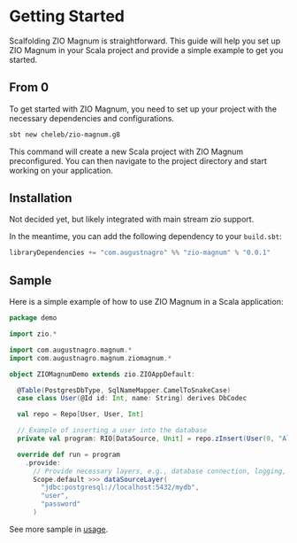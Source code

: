 # Getting Started

Scalfolding ZIO Magnum is straightforward. This guide will help you set up ZIO Magnum in your Scala project and provide a simple example to get you started.

## From 0

To get started with ZIO Magnum, you need to set up your project with the necessary dependencies and configurations.

```bash
sbt new cheleb/zio-magnum.g8
```

This command will create a new Scala project with ZIO Magnum preconfigured. You can then navigate to the project directory and start working on your application.

## Installation


Not decided yet, but likely integrated with main stream zio support.

In the meantime, you can add the following dependency to your `build.sbt`:

```scala
libraryDependencies += "com.augustnagro" %% "zio-magnum" % "0.0.1"
```




## Sample

Here is a simple example of how to use ZIO Magnum in a Scala application:

```scala sc:nocompile
package demo

import zio.*

import com.augustnagro.magnum.*
import com.augustnagro.magnum.ziomagnum.*

object ZIOMagnumDemo extends zio.ZIOAppDefault:

  @Table(PostgresDbType, SqlNameMapper.CamelToSnakeCase)
  case class User(@Id id: Int, name: String) derives DbCodec

  val repo = Repo[User, User, Int]

  // Example of inserting a user into the database
  private val program: RIO[DataSource, Unit] = repo.zInsert(User(0, "Alice"))

  override def run = program
    .provide:
      // Provide necessary layers, e.g., database connection, logging, etc.
      Scope.default >>> dataSourceLayer(
        "jdbc:postgresql://localhost:5432/mydb",
        "user",
        "password"
      )

```

See more sample in [usage](./usage.md).



